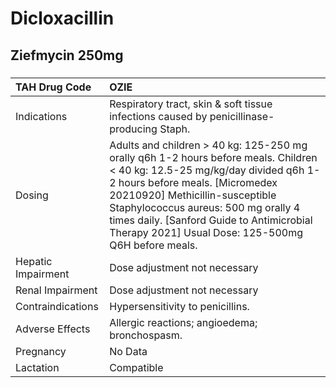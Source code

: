 # Dicloxacillin

## Ziefmycin 250mg

##### 

| TAH Drug Code      | OZIE                                                                                                                                                                                                                                                                                                                                       |
|:-------------------|:-------------------------------------------------------------------------------------------------------------------------------------------------------------------------------------------------------------------------------------------------------------------------------------------------------------------------------------------|
| Indications        | Respiratory tract, skin & soft tissue infections caused by penicillinase-producing Staph.                                                                                                                                                                                                                                                  |
| Dosing             | Adults and children > 40 kg: 125-250 mg orally q6h 1-2 hours before meals. Children < 40 kg: 12.5-25 mg/kg/day divided q6h 1-2 hours before meals. [Micromedex 20210920] Methicillin-susceptible Staphylococcus aureus: 500 mg orally 4 times daily. [Sanford Guide to Antimicrobial Therapy 2021] Usual Dose: 125-500mg Q6H before meals. |
| Hepatic Impairment | Dose adjustment not necessary                                                                                                                                                                                                                                                                                                              |
| Renal Impairment   | Dose adjustment not necessary                                                                                                                                                                                                                                                                                                              |
| Contraindications  | Hypersensitivity to penicillins.                                                                                                                                                                                                                                                                                                           |
| Adverse Effects    | Allergic reactions; angioedema; bronchospasm.                                                                                                                                                                                                                                                                                              |
| Pregnancy          | No Data                                                                                                                                                                                                                                                                                                                                    |
| Lactation          | Compatible                                                                                                                                                                                                                                                                                                                                 |

